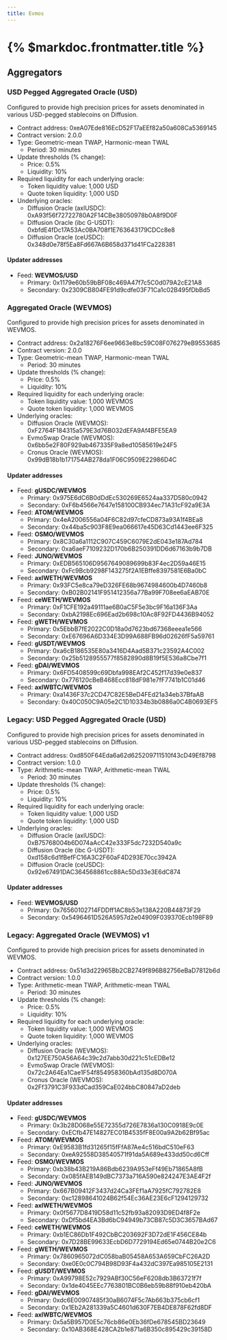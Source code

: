 ```yaml
---
title: Evmos
---
```


# {% $markdoc.frontmatter.title %}

## Aggregators

### USD Pegged Aggregated Oracle (USD)

Configured to provide high precision prices for assets denominated in various USD-pegged stablecoins on Diffusion.

- Contract address: 0xeA07Ede816EcD52F17aEEf82a50a608Ca5369145
- Contract version: 2.0.0
- Type: Geometric-mean TWAP, Harmonic-mean TWAL
  - Period: 30 minutes
- Update thresholds (% change):
  - Price: 0.5%
  - Liquidity: 10%
- Required liquidity for each underlying oracle:
  - Token liquidity value: 1,000 USD
  - Quote token liquidity: 1,000 USD
- Underlying oracles:
  - Diffusion Oracle (axlUSDC): 0xA93f56f72722780A2F14CBe38050978b0A8f9D0F
  - Diffusion Oracle (ibc G-USDT): 0xbfdE4fDc17A53Ac0BA708f1E763643179CDCc8e8
  - Diffusion Oracle (ceUSDC): 0x348d0e78f5Ea8Fd667A6B658d371d41FCa228381

#### Updater addresses
- Feed: **WEVMOS/USD**
  - Primary: 0x1179e60b59bBF08c469A47f7c5C0d079A2cE21A8
  - Secondary: 0x2309CB804FE91d9cdfe03F71Ca1c02B495fDbBd5

### Aggregated Oracle (WEVMOS)

Configured to provide high precision prices for assets denominated in WEVMOS.

- Contract address: 0x2a18276F6ee9663e8bc59C08F076279eB9553685
- Contract version: 2.0.0
- Type: Geometric-mean TWAP, Harmonic-mean TWAL
  - Period: 30 minutes
- Update thresholds (% change):
  - Price: 0.5%
  - Liquidity: 10%
- Required liquidity for each underlying oracle:
  - Token liquidity value: 1,000 WEVMOS
  - Quote token liquidity: 1,000 WEVMOS
- Underlying oracles:
  - Diffusion Oracle (WEVMOS): 0xF2764F184315a579E3d76B032dEFA9Af4BFE5EA9
  - EvmoSwap Oracle (WEVMOS): 0x6bb5e2F80F929ab467335F9a8ed10585619e24F5
  - Cronus Oracle (WEVMOS): 0x99dB18b1b171754AB278da1F06C9509E22986D4C

#### Updater addresses
- Feed: **gUSDC/WEVMOS**
  - Primary: 0x975E6dC6B0dDdEc530269E6524aa337D580c0942
  - Secondary: 0xF6b4566e7647e158100CB934ec71A31cF92a9E3A
- Feed: **ATOM/WEVMOS**
  - Primary: 0x4eA2006556a04F6C82d97cfeCD873a93A1f4BEa8
  - Secondary: 0x44ba5c903F8E9ea066617e45D63Cd1443ee6F325
- Feed: **OSMO/WEVMOS**
  - Primary: 0x8C30a6a1112C907C459C6079E2dE043e187Ad784
  - Secondary: 0xa6aeF7109232D170b6B250391DD6d67163b9b7DB
- Feed: **JUNO/WEVMOS**
  - Primary: 0xEDB565106D9567649089699b83F4ec2D59a46E15
  - Secondary: 0xFc9Bcb9298F143275f2A1EBffe8397581E6Ba0bC
- Feed: **axlWETH/WEVMOS**
  - Primary: 0x93FC5e8ca79eD326FE68b9674984600b4D7460b8
  - Secondary: 0xB02B02141F951412356a77Ba99F708ee6aEAB70E
- Feed: **ceWETH/WEVMOS**
  - Primary: 0xF1CFE192a49111ae6B0aC5F5e3bc9F16a136F3Aa
  - Secondary: 0xbA2198Ec696Ead2b698c10Ac8F92FD4436B94052
- Feed: **gWETH/WEVMOS**
  - Primary: 0x5EbbB7fE2022C0D18a0d7623bd67368eeea1e566
  - Secondary: 0xE67696A6D334E3D99A688FB96d02626fF5a59761
- Feed: **gUSDT/WEVMOS**
  - Primary: 0xa6cB186535E80a3416D4Aad5B371c23592A4C002
  - Secondary: 0x25b5128955577f8582890d8B19f5E536a8Cbe7f1
- Feed: **gDAI/WEVMOS**
  - Primary: 0x6FD5408599c69Dbfa998EAf2C452f17d39e0e837
  - Secondary: 0x776120cBeB468Ecc818dF981e7fF7741b1C01d46
- Feed: **axlWBTC/WEVMOS**
  - Primary: 0xa1436F37c2CD47C82E5BeD4FEd21a34eb37BfaAB
  - Secondary: 0x40C050C9A05e2C1D10334b3b0886a0C4B0693EF5

### Legacy: USD Pegged Aggregated Oracle (USD)

Configured to provide high precision prices for assets denominated in various USD-pegged stablecoins on Diffusion.

- Contract address: 0xd850F64Eda6a62d625209711510f43cD49Ef8798
- Contract version: 1.0.0
- Type: Arithmetic-mean TWAP, Arithmetic-mean TWAL
  - Period: 30 minutes
- Update thresholds (% change):
  - Price: 0.5%
  - Liquidity: 10%
- Required liquidity for each underlying oracle:
  - Token liquidity value: 1,000 USD
  - Quote token liquidity: 1,000 USD
- Underlying oracles:
  - Diffusion Oracle (axlUSDC): 0xB75768004b6D074aAcC42e333F5dc7232D540a9c
  - Diffusion Oracle (ibc G-USDT): 0xd158c6d1fBefFC16A3C2F60aF4D293E70cc3942A
  - Diffusion Oracle (ceUSDC): 0x92e67491DAC364568861cc88Ac5Dd33e3E6dC874

#### Updater addresses
- Feed: **WEVMOS/USD**
  - Primary: 0x76560102714FDDff1AC8b53e138A220B44873F29
  - Secondary: 0x5496461D526A5957d2e04909F039370Ecb198F89

### Legacy: Aggregated Oracle (WEVMOS) v1

Configured to provide high precision prices for assets denominated in WEVMOS.

- Contract address: 0x51d3d22965Bb2CB2749f896B82756eBaD7812b6d
- Contract version: 1.0.0
- Type: Arithmetic-mean TWAP, Arithmetic-mean TWAL
  - Period: 30 minutes
- Update thresholds (% change):
  - Price: 0.5%
  - Liquidity: 10%
- Required liquidity for each underlying oracle:
  - Token liquidity value: 1,000 WEVMOS
  - Quote token liquidity: 1,000 WEVMOS
- Underlying oracles:
  - Diffusion Oracle (WEVMOS): 0x127EE750A56A64c39c2d7abb30d221c51cEDBe12
  - EvmoSwap Oracle (WEVMOS): 0x72c2A64Ea1Cae1F54f854958360bAd135d8D070A
  - Cronus Oracle (WEVMOS): 0x2Ff3791C3F933dCad359CaE024bbC80847aD2deb

#### Updater addresses
- Feed: **gUSDC/WEVMOS**
  - Primary: 0x3b28D068e55E72355d726E7836a130C0918E9c0E
  - Secondary: 0xECfb47E14827EC01B4535fF8E00a9A2b62Bf95ac
- Feed: **ATOM/WEVMOS**
  - Primary: 0xE9583B1fd31265f15fFfA87Ae4c516bdC510eF63
  - Secondary: 0xeA92558D38540571f91da5A689e433dd50cd6Cff
- Feed: **OSMO/WEVMOS**
  - Primary: 0xb38b43B219A86Bdb6239A953eFf49Eb71865A8fB
  - Secondary: 0x085fAEB149dBC7373a716A590e824247E3AE4F2f
- Feed: **JUNO/WEVMOS**
  - Primary: 0x667B09412F3437d24Ca3FEf1aA7925fC792782E8
  - Secondary: 0xc12898641024B62f54Ec36AE23E6cF1294129732
- Feed: **axlWETH/WEVMOS**
  - Primary: 0x0f5677D8419D58d11c52fb93a82093D9ED4f8F2e
  - Secondary: 0xDf5bd4EA3Bd6bC94949b73CB87c5D3C3657BAd67
- Feed: **ceWETH/WEVMOS**
  - Primary: 0xb1EC86Db1F492CbBC203692F3D72dE1F456CE84b
  - Secondary: 0x7D28BE99633EcbD6D7729194Ed65e0744B20e2C6
- Feed: **gWETH/WEVMOS**
  - Primary: 0x7860965072dC058baB05458A653A659CbFC26A2D
  - Secondary: 0xe0E0c0C794B98D93F4a432dC397Ea985105E2131
- Feed: **gUSDT/WEVMOS**
  - Primary: 0xA99798E52c7929ABf30C56eF6208db3B63721f7f
  - Secondary: 0x1de4045EEc7763801BC0B6eb59b88f910eb420bA
- Feed: **gDAI/WEVMOS**
  - Primary: 0xdc6E00907485f30aB6074F5c7Ab663b375cb6cf1
  - Secondary: 0x1Eb2A281339a5C4601d630F7EB4DE878F62fd8DF
- Feed: **axlWBTC/WEVMOS**
  - Primary: 0x5a5B957D0E5c76cb86e0Eb36fDe678545BD23649
  - Secondary: 0x10AB368E428CA2b1e871a6B350c895429c39158D